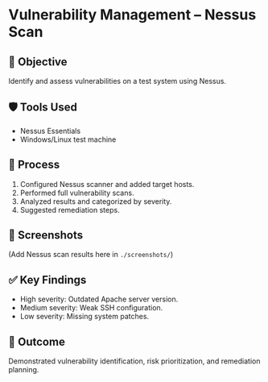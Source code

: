 # Vulnerability Management – Nessus Scan

## 🎯 Objective
Identify and assess vulnerabilities on a test system using Nessus.

## 🛡 Tools Used
- Nessus Essentials
- Windows/Linux test machine

## 📝 Process
1. Configured Nessus scanner and added target hosts.
2. Performed full vulnerability scans.
3. Analyzed results and categorized by severity.
4. Suggested remediation steps.

## 📸 Screenshots
(Add Nessus scan results here in `./screenshots/`)

## ✅ Key Findings
- High severity: Outdated Apache server version.
- Medium severity: Weak SSH configuration.
- Low severity: Missing system patches.

## 📌 Outcome
Demonstrated vulnerability identification, risk prioritization, and remediation planning.
